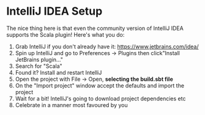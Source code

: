 # IntelliJ IDEA Setup
The nice thing here is that even the community version of IntelliJ IDEA
supports the Scala plugin! Here's what you do:

1. Grab IntelliJ if you don't already have it: https://www.jetbrains.com/idea/
2. Spin up IntelliJ and go to Preferences -> Plugins then click"Install JetBrains plugin..."
3. Search for "Scala"
4. Found it? Install and restart IntelliJ
5. Open the project with File -> Open, **selecting the build.sbt file**
6. On the "Import project" window accept the defaults and import the project
7. Wait for a bit! IntelliJ's going to download project dependencies etc
8. Celebrate in a manner most favoured by you
